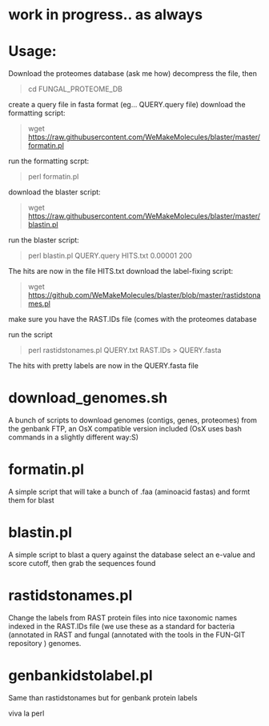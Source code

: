 # work in progress.. as always

# Usage:
Download the proteomes database (ask me how) decompress the file, then
>cd FUNGAL_PROTEOME_DB

create a query file in fasta format (eg... QUERY.query file)
download the formatting script:
>wget https://raw.githubusercontent.com/WeMakeMolecules/blaster/master/formatin.pl

run the formatting scrpt:
>perl formatin.pl 

download the blaster script:
>wget https://raw.githubusercontent.com/WeMakeMolecules/blaster/master/blastin.pl

run the blaster script:
>perl blastin.pl  QUERY.query HITS.txt 0.00001 200

The hits are now in the file HITS.txt
download the label-fixing script:
>wget https://github.com/WeMakeMolecules/blaster/blob/master/rastidstonames.pl

make sure you have the RAST.IDs file (comes with the proteomes database

run the script
>perl rastidstonames.pl QUERY.txt RAST.IDs > QUERY.fasta


The hits with pretty labels are now in the QUERY.fasta file



# download_genomes.sh
A bunch of scripts to download genomes (contigs, genes, proteomes) from the genbank FTP, an OsX compatible version included (OsX uses  bash commands in a slightly different way:S) 

# formatin.pl
A simple script that will take a bunch of .faa (aminoacid fastas) and formt them for blast

# blastin.pl
A simple script to blast a query against the database select an e-value and score cutoff, then grab the sequences found

# rastidstonames.pl
Change the labels from RAST protein files into nice taxonomic names indexed in the RAST.IDs file (we use these as a standard for bacteria (annotated in RAST and fungal (annotated with the tools in the FUN-GIT repository ) genomes.
# genbankidstolabel.pl
Same than rastidstonames but for genbank protein labels

viva la perl
